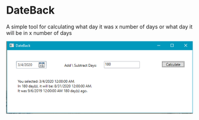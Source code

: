 # DateBack
 A simple tool for calculating what day it was x number of days or what day it will be in x number of days
 
 
![DateBack Screenshot](DateBackScreenShot.PNG)
